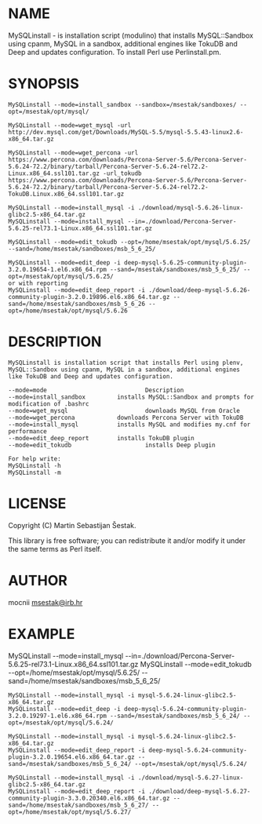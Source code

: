 # NAME

MySQLinstall - is installation script (modulino) that installs MySQL::Sandbox using cpanm, MySQL in a sandbox, additional engines like TokuDB and Deep and updates configuration. To install Perl use Perlinstall.pm.

# SYNOPSIS

    MySQLinstall --mode=install_sandbox --sandbox=/msestak/sandboxes/ --opt=/msestak/opt/mysql/

    MySQLinstall --mode=wget_mysql -url http://dev.mysql.com/get/Downloads/MySQL-5.5/mysql-5.5.43-linux2.6-x86_64.tar.gz

    MySQLinstall --mode=wget_percona -url https://www.percona.com/downloads/Percona-Server-5.6/Percona-Server-5.6.24-72.2/binary/tarball/Percona-Server-5.6.24-rel72.2-Linux.x86_64.ssl101.tar.gz -url_tokudb https://www.percona.com/downloads/Percona-Server-5.6/Percona-Server-5.6.24-72.2/binary/tarball/Percona-Server-5.6.24-rel72.2-TokuDB.Linux.x86_64.ssl101.tar.gz

    MySQLinstall --mode=install_mysql -i ./download/mysql-5.6.26-linux-glibc2.5-x86_64.tar.gz
    MySQLinstall --mode=install_mysql --in=./download/Percona-Server-5.6.25-rel73.1-Linux.x86_64.ssl101.tar.gz

    MySQLinstall --mode=edit_tokudb --opt=/home/msestak/opt/mysql/5.6.25/ --sand=/home/msestak/sandboxes/msb_5_6_25/

    MySQLinstall --mode=edit_deep -i deep-mysql-5.6.25-community-plugin-3.2.0.19654-1.el6.x86_64.rpm --sand=/msestak/sandboxes/msb_5_6_25/ --opt=/msestak/opt/mysql/5.6.25/
    or with reporting
    MySQLinstall --mode=edit_deep_report -i ./download/deep-mysql-5.6.26-community-plugin-3.2.0.19896.el6.x86_64.tar.gz --sand=/home/msestak/sandboxes/msb_5_6_26 --opt=/home/msestak/opt/mysql/5.6.26

# DESCRIPTION

    MySQLinstall is installation script that installs Perl using plenv, MySQL::Sandbox using cpanm, MySQL in a sandbox, additional engines like TokuDB and Deep and updates configuration. 

    --mode=mode                            Description
    --mode=install_sandbox         installs MySQL::Sandbox and prompts for modification of .bashrc
    --mode=wget_mysql                      downloads MySQL from Oracle
    --mode=wget_percona            downloads Percona Server with TokuDB
    --mode=install_mysql           installs MySQL and modifies my.cnf for performance
    --mode=edit_deep_report        installs TokuDB plugin
    --mode=edit_tokudb                     installs Deep plugin
    
    For help write:
    MySQLinstall -h
    MySQLinstall -m

# LICENSE

Copyright (C) Martin Sebastijan Šestak.

This library is free software; you can redistribute it and/or modify
it under the same terms as Perl itself.

# AUTHOR

mocnii <msestak@irb.hr>

# EXAMPLE
 MySQLinstall --mode=install\_mysql --in=./download/Percona-Server-5.6.25-rel73.1-Linux.x86\_64.ssl101.tar.gz
 MySQLinstall --mode=edit\_tokudb --opt=/home/msestak/opt/mysql/5.6.25/ --sand=/home/msestak/sandboxes/msb\_5\_6\_25/

    MySQLinstall --mode=install_mysql -i mysql-5.6.24-linux-glibc2.5-x86_64.tar.gz
    MySQLinstall --mode=edit_deep -i deep-mysql-5.6.24-community-plugin-3.2.0.19297-1.el6.x86_64.rpm --sand=/msestak/sandboxes/msb_5_6_24/ --opt=/msestak/opt/mysql/5.6.24/

    MySQLinstall --mode=install_mysql -i mysql-5.6.24-linux-glibc2.5-x86_64.tar.gz
    MySQLinstall --mode=edit_deep_report -i deep-mysql-5.6.24-community-plugin-3.2.0.19654.el6.x86_64.tar.gz --sand=/msestak/sandboxes/msb_5_6_24/ --opt=/msestak/opt/mysql/5.6.24/

    MySQLinstall --mode=install_mysql -i ./download/mysql-5.6.27-linux-glibc2.5-x86_64.tar.gz
    MySQLinstall --mode=edit_deep_report -i ./download/deep-mysql-5.6.27-community-plugin-3.3.0.20340.el6.x86_64.tar.gz --sand=/home/msestak/sandboxes/msb_5_6_27/ --opt=/home/msestak/opt/mysql/5.6.27/
